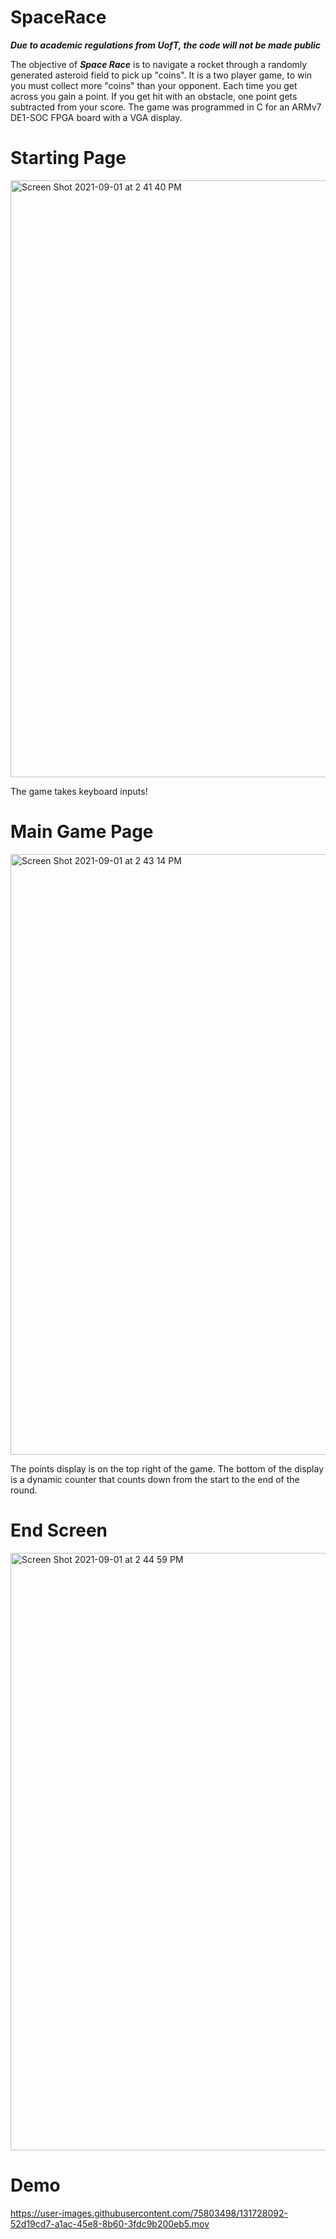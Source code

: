 # SpaceRace
***Due to academic regulations from UofT, the code will not be made public***

The objective of ***Space Race*** is to navigate a rocket through a randomly generated asteroid field to pick up "coins". It is a two player game, to win you must collect more "coins" than your opponent. Each time you get across you gain a point. If you get hit with an obstacle, one point gets subtracted from your score. The game was programmed in C for an ARMv7 DE1-SOC FPGA board with a VGA display.

# Starting Page
<img width="955" alt="Screen Shot 2021-09-01 at 2 41 40 PM" src="https://user-images.githubusercontent.com/75803498/131726048-73f5e0ea-d0da-4cb1-af49-bc0d865fb5c0.png">

The game takes keyboard inputs!

# Main Game Page
<img width="961" alt="Screen Shot 2021-09-01 at 2 43 14 PM" src="https://user-images.githubusercontent.com/75803498/131726248-7f0398d1-db12-4a8d-8045-37b54698c601.png">

The points display is on the top right of the game. The bottom of the display is a dynamic counter that counts down from the start to the end of the round.

# End Screen
<img width="956" alt="Screen Shot 2021-09-01 at 2 44 59 PM" src="https://user-images.githubusercontent.com/75803498/131726465-6737d84f-7221-4bc2-9662-ea7f7f102fa5.png">

# Demo


https://user-images.githubusercontent.com/75803498/131728092-52d19cd7-a1ac-45e8-8b60-3fdc9b200eb5.mov


